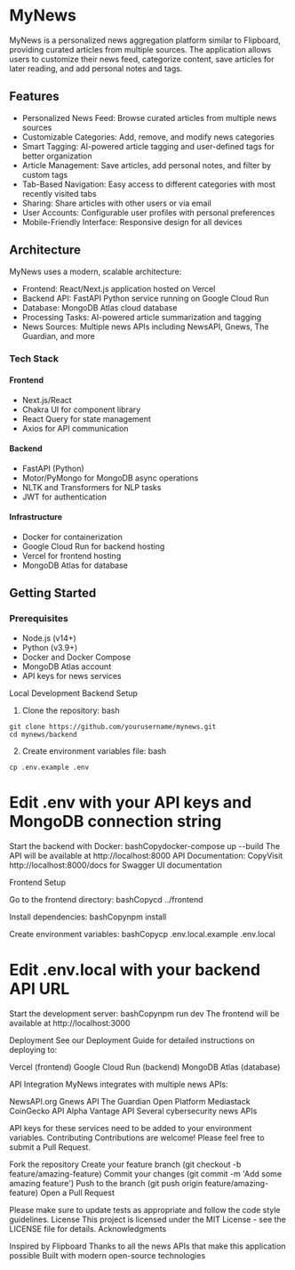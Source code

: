 # MyNews

MyNews is a personalized news aggregation platform similar to Flipboard, providing curated articles from multiple sources. The application allows users to customize their news feed, categorize content, save articles for later reading, and add personal notes and tags.

## Features

* Personalized News Feed: Browse curated articles from multiple news sources
* Customizable Categories: Add, remove, and modify news categories
* Smart Tagging: AI-powered article tagging and user-defined tags for better organization
* Article Management: Save articles, add personal notes, and filter by custom tags
* Tab-Based Navigation: Easy access to different categories with most recently visited tabs
* Sharing: Share articles with other users or via email
* User Accounts: Configurable user profiles with personal preferences
* Mobile-Friendly Interface: Responsive design for all devices

## Architecture
MyNews uses a modern, scalable architecture:

* Frontend: React/Next.js application hosted on Vercel
* Backend API: FastAPI Python service running on Google Cloud Run
* Database: MongoDB Atlas cloud database
* Processing Tasks: AI-powered article summarization and tagging
* News Sources: Multiple news APIs including NewsAPI, Gnews, The Guardian, and more

### Tech Stack
#### Frontend

* Next.js/React
* Chakra UI for component library
* React Query for state management
* Axios for API communication

#### Backend

* FastAPI (Python)
* Motor/PyMongo for MongoDB async operations
* NLTK and Transformers for NLP tasks
* JWT for authentication

#### Infrastructure

* Docker for containerization
* Google Cloud Run for backend hosting
* Vercel for frontend hosting
* MongoDB Atlas for database

## Getting Started
### Prerequisites

* Node.js (v14+)
* Python (v3.9+)
* Docker and Docker Compose
* MongoDB Atlas account
* API keys for news services

Local Development
Backend Setup

1. Clone the repository:
bash
```
git clone https://github.com/yourusername/mynews.git
cd mynews/backend
```

2. Create environment variables file:
bash
```
cp .env.example .env
```
# Edit .env with your API keys and MongoDB connection string

Start the backend with Docker:
bashCopydocker-compose up --build
The API will be available at http://localhost:8000
API Documentation:
CopyVisit http://localhost:8000/docs for Swagger UI documentation


Frontend Setup

Go to the frontend directory:
bashCopycd ../frontend

Install dependencies:
bashCopynpm install

Create environment variables:
bashCopycp .env.local.example .env.local
# Edit .env.local with your backend API URL

Start the development server:
bashCopynpm run dev
The frontend will be available at http://localhost:3000

Deployment
See our Deployment Guide for detailed instructions on deploying to:

Vercel (frontend)
Google Cloud Run (backend)
MongoDB Atlas (database)

API Integration
MyNews integrates with multiple news APIs:

NewsAPI.org
Gnews API
The Guardian Open Platform
Mediastack
CoinGecko API
Alpha Vantage API
Several cybersecurity news APIs

API keys for these services need to be added to your environment variables.
Contributing
Contributions are welcome! Please feel free to submit a Pull Request.

Fork the repository
Create your feature branch (git checkout -b feature/amazing-feature)
Commit your changes (git commit -m 'Add some amazing feature')
Push to the branch (git push origin feature/amazing-feature)
Open a Pull Request

Please make sure to update tests as appropriate and follow the code style guidelines.
License
This project is licensed under the MIT License - see the LICENSE file for details.
Acknowledgments

Inspired by Flipboard
Thanks to all the news APIs that make this application possible
Built with modern open-source technologies